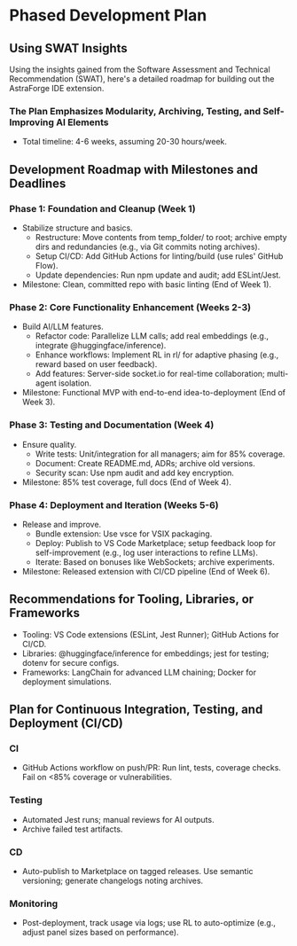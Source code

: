 # Phased Development Plan

## Using SWAT Insights

Using the insights gained from the Software Assessment and Technical Recommendation (SWAT), here's a detailed roadmap for building out the AstraForge IDE extension.

### The Plan Emphasizes Modularity, Archiving, Testing, and Self-Improving AI Elements

* Total timeline: 4-6 weeks, assuming 20-30 hours/week.

## Development Roadmap with Milestones and Deadlines

### Phase 1: Foundation and Cleanup (Week 1)

* Stabilize structure and basics.
	+ Restructure: Move contents from temp_folder/ to root; archive empty dirs and redundancies (e.g., via Git commits noting archives).
	+ Setup CI/CD: Add GitHub Actions for linting/build (use rules' GitHub Flow).
	+ Update dependencies: Run npm update and audit; add ESLint/Jest.
* Milestone: Clean, committed repo with basic linting (End of Week 1).

### Phase 2: Core Functionality Enhancement (Weeks 2-3)

* Build AI/LLM features.
	+ Refactor code: Parallelize LLM calls; add real embeddings (e.g., integrate @huggingface/inference).
	+ Enhance workflows: Implement RL in rl/ for adaptive phasing (e.g., reward based on user feedback).
	+ Add features: Server-side socket.io for real-time collaboration; multi-agent isolation.
* Milestone: Functional MVP with end-to-end idea-to-deployment (End of Week 3).

### Phase 3: Testing and Documentation (Week 4)

* Ensure quality.
	+ Write tests: Unit/integration for all managers; aim for 85% coverage.
	+ Document: Create README.md, ADRs; archive old versions.
	+ Security scan: Use npm audit and add key encryption.
* Milestone: 85% test coverage, full docs (End of Week 4).

### Phase 4: Deployment and Iteration (Weeks 5-6)

* Release and improve.
	+ Bundle extension: Use vsce for VSIX packaging.
	+ Deploy: Publish to VS Code Marketplace; setup feedback loop for self-improvement (e.g., log user interactions to refine LLMs).
	+ Iterate: Based on bonuses like WebSockets; archive experiments.
* Milestone: Released extension with CI/CD pipeline (End of Week 6).

## Recommendations for Tooling, Libraries, or Frameworks

* Tooling: VS Code extensions (ESLint, Jest Runner); GitHub Actions for CI/CD.
* Libraries: @huggingface/inference for embeddings; jest for testing; dotenv for secure configs.
* Frameworks: LangChain for advanced LLM chaining; Docker for deployment simulations.

## Plan for Continuous Integration, Testing, and Deployment (CI/CD)

### CI

* GitHub Actions workflow on push/PR: Run lint, tests, coverage checks. Fail on <85% coverage or vulnerabilities.

### Testing

* Automated Jest runs; manual reviews for AI outputs.
* Archive failed test artifacts.

### CD

* Auto-publish to Marketplace on tagged releases. Use semantic versioning; generate changelogs noting archives.

### Monitoring

* Post-deployment, track usage via logs; use RL to auto-optimize (e.g., adjust panel sizes based on performance).
